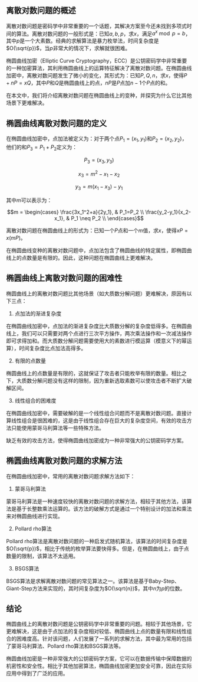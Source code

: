 ## 离散对数问题的概述

离散对数问题是密码学中非常重要的一个话题，其解决方案至今还未找到多项式时间的算法。离散对数问题的一般形式是：已知$a, b, p$，求$x$，满足$a^x\bmod p = b$，其中$p$是一个大素数。经典的求解算法是暴力枚举法，时间复杂度是$O(\sqrt{p})$，当$p$非常大的情况下，求解就很困难。

椭圆曲线加密（Elliptic Curve Cryptography，ECC）是公钥密码学中非常重要的一种加密算法，其利用椭圆曲线上的运算特征解决了离散对数问题。在椭圆曲线加密中，离散对数问题发生了微小的变化，其形式为：已知$P, Q, n$，求$x$，使得$P+nP=xQ$，其中$P$和$Q$是椭圆曲线上的点，$nP$是$P$点加$n-1$个$P$点的和。

在本文中，我们将介绍离散对数问题在椭圆曲线上的变种，并探究为什么它比其他场景下更难解决。

## 椭圆曲线离散对数问题的定义

在椭圆曲线加密中，点加法被定义为：对于两个点$P_1=(x_1,y_1)$和$P_2=(x_2,y_2)$，他们的和$P_3=P_1+P_2$定义为：

$$P_3 = (x_3,y_3)$$

$$x_3 = m^2 - x_1 - x_2$$

$$y_3 = m(x_1 - x_3) - y_1$$

其中$m$可以表示为：

$$m = 
\begin{cases}
\frac{3x_1^2+a}{2y_1}, & P_1=P_2 \\
\frac{y_2-y_1}{x_2-x_1}, & P_1 \neq P_2 \\
\end{cases}$$

离散对数问题在椭圆曲线上的形式为：已知一个$P$点和一个$m$值，求$x$，使得$xP=x(mP)$。

在椭圆曲线变种的离散对数问题中，点加法包含了椭圆曲线的特定属性，即椭圆曲线上的点数量是有限的。因此，这种问题在椭圆曲线上更难解决。

## 椭圆曲线上离散对数问题的困难性

椭圆曲线上的离散对数问题比其他场景（如大质数分解问题）更难解决，原因有以下三点：

1. 点加法的渐进复杂度

在椭圆曲线加密中，点加法的渐进复杂度比大质数分解的复杂度低得多。在椭圆曲线上，我们可以只需要对两个点进行三次平方操作，两次乘法操作和一次减法操作即可求得加和。而大质数分解问题需要使用大的素数进行模运算（模意义下的幂运算），时间复杂度比点加法高得多。

2. 有限的点数量

椭圆曲线上的点数量是有限的，这就保证了攻击者只能枚举有限的数量。相比之下，大质数分解问题没有这样的限制，因为重新选取素数可以使攻击者不断扩大破解区间。

3. 线性组合的困难度

在椭圆曲线加密中，需要破解的是一个线性组合问题而不是离散对数问题。直接计算线性组合是很困难的，这是由于线性组合存在巨大的复杂度空间，有效的攻击方法只能使用蒙哥马利算法等一些特殊方法。

缺乏有效的攻击方法，使得椭圆曲线加密成为一种非常强大的公钥密码学方案。

## 椭圆曲线离散对数问题的求解方法

在椭圆曲线加密中，常用的离散对数问题求解方法如下：

1. 蒙哥马利算法

蒙哥马利算法是一种速度较快的离散对数问题的求解方法，相较于其他方法，该算法是基于长整数乘法运算的。该方法的破解方式是通过一个特别设计的加法和乘法来对椭圆曲线进行实现。

2. Pollard rho算法

Pollard rho算法是离散对数问题的一种启发式随机算法，该算法的时间复杂度是$O(\sqrt{p})$，相比于传统的枚举算法要快得多。但是，在椭圆曲线上，由于点数量的限制，该算法不太适用。

3. BSGS算法

BSGS算法是求解离散对数问题的常见算法之一。该算法是基于Baby-Step、Giant-Step方法来实现的，其时间复杂度为$O(\sqrt{n})$，其中$n$为$p$的位数。

## 结论

椭圆曲线上的离散对数问题是公钥密码学中非常重要的问题。相较于其他场景，它更难解决，这是由于点加法的复杂度相对较低、椭圆曲线上点的数量有限和线性组合的困难度高。针对该问题，人们发展了一系列的求解方法，其中最为常用的包括了蒙哥马利算法、Pollard rho算法和BSGS算法等。

椭圆曲线加密是一种非常强大的公钥密码学方案，它可以在数据传输中保障数据的机密性和安全性。相比于其他加密算法，椭圆曲线加密更加安全可靠，因此在实际应用中得到了广泛的应用。
